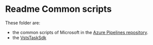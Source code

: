# Readme Common scripts

These folder are:

- the common scripts of Microsoft in the [Azure Pipelines repository](https://github.com/microsoft/azure-pipelines-tasks/tree/master/Tasks/Common).
- the [VstsTaskSdk](https://github.com/microsoft/azure-pipelines-task-lib)
